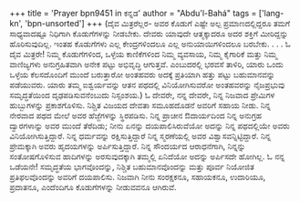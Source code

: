 +++
title = 'Prayer bpn9451 in ಕನ್ನಡ'
author = "Abdu'l-Bahá"
tags = ['lang-kn', 'bpn-unsorted']
+++
(ದೈವ ಮಿತ್ರರೆಲ್ಲರ- ಅವರ ಕೊಡುಗೆ ಎಷ್ಟೇ ಅಲ್ಪ ಪ್ರಮಾಣದಲ್ಲಿದ್ದರೂ ತಮಗೆ ಸಾಧ್ಯವಾದಷ್ಟೂ ನಿಧಿಗಾಗಿ ಕೊಡುಗೆಗಳನ್ನು ನೀಡಬೇಕು. ದೇವರು ಯಾವುದೇ ಆತ್ಮಕ್ಕಾದರೂ ಅದರ ಶಕ್ತಿಗೆ ಮೀರಿದ್ದನ್ನು ಹೊರಿಸುವುದಿಲ್ಲ.  ಇಂತಹ ಕೊಡುಗೆಗಳು ಎಲ್ಲ ಕೇಂದ್ರಗಳಿಂದಲೂ ಎಲ್ಲ ಅನುಯಾಯಿಗಳಿಂದಲೂ ಬರಬೇಕು. . . . ಓ ದೈವ ಮಿತ್ರರೇ! ನಿಮ್ಮ ಕೊಡುಗೆಗಳಿಂದ, ಒಳ್ಳೆಯ ಕಾಣಿಕೆಗಳಿಂದ ನಿಮ್ಮ ವ್ಯವಸಾಯ, ನಿಮ್ಮ ಕೈಗಾರಿಕೆ ಮತ್ತು ನಿಮ್ಮ ವಾಣಿಜ್ಯಗಳು ಅನುಗ್ರಹಿತವಾಗಿ ಅನೇಕ ಪಟ್ಟು ಅಭಿವೃದ್ಧಿ ಆಗುತ್ತವೆ.  ಎಂಬುದರಲ್ಲಿ ಭರವಸೆ ತಾಳಿರಿ, ಯಾರು ಒಂದು ಒಳ್ಳೆಯ ಕೆಲಸದೊಂದಿಗೆ ಮುಂದೆ ಬರುತ್ತಾರೋ ಅಂತಹವರು ಅದಕ್ಕೆ ಪ್ರತಿಯಾಗಿ ಹತ್ತು ಪಟ್ಟು ಬಹುಮಾನವನ್ನು ಪಡೆಯುವರು.  ಯಾರು ತಮ್ಮ ಐಶ್ವರ್ಯವನ್ನು ಆತನ ಪಥದಲ್ಲಿ ವಿನಿಯೋಗಿಸುವರೋ ಅಂತಹವರನ್ನು ನೈಜಪ್ರಭುವು ಸಮೃದ್ಧತೆಯಿಂದ ದೃಢಪಡಿಸುವನೆಂಬುದು ನಿಸ್ಸಂಶಯ.)
ಓ ದೇವರೇ, ನನ್ನ ದೇವರೇ, ನಿನ್ನ ನಿಜವಾದ ಪ್ರೇಮಿಗಳ ಹುಬ್ಬುಗಳನ್ನು ಪ್ರಕಾಶಗೊಳಿಸು. ನಿಶ್ಚಿತ ವಿಜಯದ ದೇವತಾ ಸಮೂಹದೊಡನೆ ಅವರಿಗೆ ಸಹಾಯ ನೀಡು.  ನಿನ್ನ ನೇರವಾದ ಪಥದ ಮೇಲೆ ಅವರ ಹೆಜ್ಜೆಗಳನ್ನು ಸ್ಥಿರಪಡಿಸು.  ನಿನ್ನ ಪ್ರಾಚೀನ ಔದಾರ್ಯದಿಂದ ನಿನ್ನ ಅನುಗ್ರಹ ದ್ವಾರಗಳಾನ್ನು ಅವರ ಮುಂದೆ ತೆರೆದಿಡು; ನೀನು ಏನನ್ನು ದಯಪಾಲಿಸಿರುವೆಯೋ ಅದನ್ನು ನಿನ್ನ ಪಥದಲ್ಲಿಯೇ ಅವರು ವಿನಿಯೋಗಿಸುತ್ತಿದ್ದಾರೆ.  ನಿನ್ನ ಧರ್ಮವನ್ನು ರಕ್ಷಿಸುತ್ತಿದ್ದಾರೆ ನಿನ್ನ ಸ್ಮರಣೆಯಲ್ಲಿ ಅವರ ವಿಶ್ವಾಸವನ್ನಿಟ್ಟಿದ್ದಾರೆ.  ನಿನ್ನ ಪ್ರೇಮಕ್ಕಾಗಿ ಅವರು ಹೃದಯಗಳನ್ನು ಅರ್ಪಿಸುತ್ತಿದ್ದಾರೆ.  ನಿನ್ನ ಸೌಂದರ್ಯದ ಆರಾಧನೆಗಾಗಿ, ನಿನ್ನನ್ನು ಸಂತೋಷಗೊಳಿಸುವ ಹಾದಿಗಳನ್ನು ಅರಸುವುದಕ್ಕಾಗಿ ತಮ್ಮಲ್ಲಿ ಏನಿದೆಯೋ ಅದನ್ನು ಅರ್ಪಿಸದೇ ಹೋಗಿಲ್ಲ.
ಓ ನನ್ನ ಒಡೆಯನೇ! ಸಮೃದ್ಧತೆಯ ಭಾಗವೊಂದನ್ನು, ನಿಶ್ಚಿತ ಬಹುಮಾನವೊಂದನ್ನು ಮತ್ತು ಪೂರ್ವ ನಿಯೋಜಿತ ಪ್ರತಿಫಲವೊಂದನ್ನು ಅವರಿಗೆ ದಯಪಾಲಿಸು.  ನಿಜವಾಗಿ ನೀನು ಸಂರಕ್ಷಕನೂ, ಸಹಾಯಕನೂ, ಉದಾರಿಯೂ, ಪ್ರದಾತನೂ, ಎಂದೆಂದಿಗೂ ಕೊಡುಗೆಗಳನ್ನು ನೀಡುವವನೂ ಆಗಿರುವೆ.
